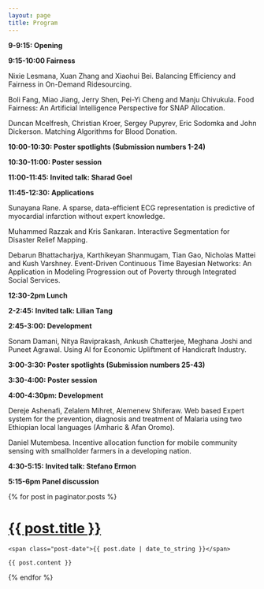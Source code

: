 ```yaml
---
layout: page
title: Program
---
```


**9-9:15: Opening**

**9:15-10:00 Fairness**

  Nixie Lesmana, Xuan Zhang and Xiaohui Bei. Balancing Efficiency and Fairness in On-Demand Ridesourcing.	
	
  Boli Fang, Miao Jiang, Jerry Shen, Pei-Yi Cheng and Manju Chivukula. Food Fairness: An Artificial Intelligence Perspective for SNAP Allocation.
  
  Duncan Mcelfresh, Christian Kroer, Sergey Pupyrev, Eric Sodomka and John Dickerson. Matching Algorithms for Blood Donation.
	
**10:00-10:30: Poster spotlights (Submission numbers 1-24)**

**10:30-11:00: Poster session** 

**11:00-11:45: Invited talk: Sharad Goel**

**11:45-12:30: Applications**

Sunayana Rane. A sparse, data-efficient ECG representation is predictive of myocardial infarction without expert knowledge.

Muhammed Razzak and Kris Sankaran. Interactive Segmentation for Disaster Relief Mapping.

Debarun Bhattacharjya, Karthikeyan Shanmugam, Tian Gao, Nicholas Mattei and Kush Varshney. Event-Driven Continuous Time Bayesian Networks: An Application in Modeling Progression out of Poverty through Integrated Social Services.	
	
**12:30-2pm Lunch**

**2-2:45: Invited talk: Lilian Tang**

**2:45-3:00: Development**

Sonam Damani, Nitya Raviprakash, Ankush Chatterjee, Meghana Joshi and Puneet Agrawal. Using AI for Economic Upliftment of Handicraft Industry.

**3:00-3:30: Poster spotlights (Submission numbers 25-43)**

**3:30-4:00: Poster session**

**4:00-4:30pm: Development**

Dereje Ashenafi, Zelalem Mihret, Alemenew Shiferaw. Web based Expert system for the prevention, diagnosis and treatment of Malaria using two Ethiopian local languages (Amharic & Afan Oromo).

Daniel Mutembesa. Incentive allocation function for mobile community sensing with smallholder farmers in a developing nation.	
	
**4:30-5:15: Invited talk: Stefano Ermon**

**5:15-6pm Panel discussion** 

<div class="posts">
  {% for post in paginator.posts %}
  <div class="post">
    <h1 class="post-title">
      <a href="{{ post.url }}">
        {{ post.title }}
      </a>
    </h1>

    <span class="post-date">{{ post.date | date_to_string }}</span>

    {{ post.content }}
  </div>
  {% endfor %}
</div>



